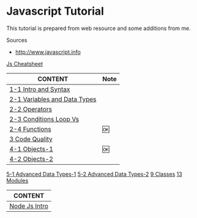 # Javascript Tutorial

This tutorial is prepared from web resource and some additions from me.

Sources

- http://www.javascript.info


[Js Cheatsheet](./js-cheatsheet.md)

CONTENT |Note|
--- | -- |
[1-1 Intro and Syntax](./js-intro-01-01-intro-and-syntax.md) |
[2-1 Variables and Data Types](./js-intro-02-01-data-types.md) |
[2-2 Operators](./js-intro-02-02-operators.md) |
[2-3 Conditions Loop Vs](./js-intro-02-03-if-and-loops.md) |
[2-4 Functions](./js-intro-02-04-functions.md) |🆗
[3 Code Quality](./js-intro-3-code-quality.md) |
[4-1 Objects-1](./js-intro-04-01-objects.md) |🆗
[4-2 Objects-2](./js-intro-04-02-objects.md) |
[5-1 Advanced Data Types-1](./js-intro-05-01-advanced-data-types.md)
[5-2 Advanced Data Types-2](./js-intro-05-02-advanced-data-types-2.md)
[9 Classes](./js-intro-09-1-Classes.md)
[13 Modules](./js-intro-13-1-Modules.md)

CONTENT |
--- |
[Node Js Intro](./node-js-intro.md) |

